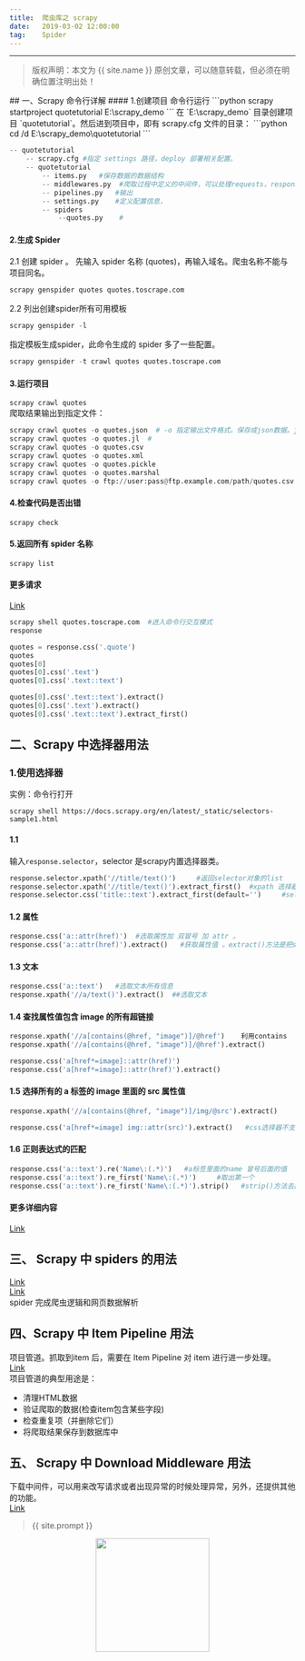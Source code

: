 ```yaml
---              
title:  爬虫库之 scrapy
date:   2019-03-02 12:00:00
tag:    Spider
---
```


***
> 版权声明：本文为 {{ site.name }} 原创文章，可以随意转载，但必须在明确位置注明出处！

<head><link rel="stylesheet" href="../css/rouge.css"></head>
## 一、Scrapy 命令行详解
#### 1.创建项目
命令行运行
```python
scrapy startproject quotetutorial E:\scrapy_demo
```
在 `E:\scrapy_demo` 目录创建项目 `quotetutorial`。然后进到项目中，即有 scrapy.cfg 文件的目录：
```python
cd /d E:\scrapy_demo\quotetutorial
```

```python
-- quotetutorial
    -- scrapy.cfg #指定 settings 路径，deploy 部署相关配置。
    -- quotetutorial
        -- items.py   #保存数据的数据结构
        -- middlewares.py  #爬取过程中定义的中间件，可以处理requests，response，等等操作，可以改一下相关配置。
        -- pipelines.py   #输出
        -- settings.py    #定义配置信息，
        -- spiders
            --quotes.py    #
```

#### 2.生成 Spider
2.1 创建 spider 。
先输入 spider 名称 (quotes)，再输入域名。爬虫名称不能与项目同名。    
```python
scrapy genspider quotes quotes.toscrape.com
```

2.2 列出创建spider所有可用模板
```python
scrapy genspider -l
``` 
指定模板生成spider，此命令生成的 spider 多了一些配置。    
```python
scrapy genspider -t crawl quotes quotes.toscrape.com
```

#### 3.运行项目
`scrapy crawl quotes`   
爬取结果输出到指定文件：
```python
scrapy crawl quotes -o quotes.json  # -o 指定输出文件格式。保存成json数据。json格式：用大括号括起来，以字典形式存在     
scrapy crawl quotes -o quotes.jl  #    
scrapy crawl quotes -o quotes.csv    
scrapy crawl quotes -o quotes.xml   
scrapy crawl quotes -o quotes.pickle     
scrapy crawl quotes -o quotes.marshal     
scrapy crawl quotes -o ftp://user:pass@ftp.example.com/path/quotes.csv  #远程ftp保存。后接网址，路径      
```
#### 4.检查代码是否出错
```
scrapy check
```

#### 5.返回所有 spider 名称
```
scrapy list
```

#### 更多请求
<a href="https://docs.scrapy.org/en/latest/topics/commands.html">Link</a>

```python
scrapy shell quotes.toscrape.com  #进入命令行交互模式     
response       

quotes = response.css('.quote')    
quotes     
quotes[0]    
quotes[0].css('.text')    
quotes[0].css('.text::text')    

quotes[0].css('.text::text').extract()      
quotes[0].css('.text').extract()    
quotes[0].css('.text::text').extract_first()    
```

## 二、Scrapy 中选择器用法
### 1.使用选择器
实例：命令行打开
```
scrapy shell https://docs.scrapy.org/en/latest/_static/selectors-sample1.html
```      
#### 1.1 
输入`response.selector`，selector 是scrapy内置选择器类。      
```python
response.selector.xpath('//title/text()')     #返回selector对象的list      
response.selector.xpath('//title/text()').extract_first()  #xpath 选择器。输出文本内容的第一个元素       
response.selector.css('title::text').extract_first(default='')     #selector 可省略，上同。 当选择器查找不到内容时，返回default属性指定内容    
```
#### 1.2 属性
```python
response.css('a::attr(href)')  #选取属性加 双冒号 加 attr 。     
response.css('a::attr(href)').extract()   #获取属性值 。extract()方法是把selector 变成数据。  
```
#### 1.3 文本
```python
response.css('a::text')   #选取文本所有信息    
response.xpath('//a/text()').extract()  ##选取文本    
```
#### 1.4 查找属性值包含 image 的所有超链接
```python
response.xpath('//a[contains(@href, "image")]/@href')    利用contains
response.xpath('//a[contains(@href, "image")]/@href').extract()    

response.css('a[href*=image]::attr(href)')    
response.css('a[href*=image]::attr(href)').extract()   
```
#### 1.5 选择所有的 a 标签的 image 里面的 src 属性值
```python
response.xpath('//a[contains(@href, "image")]/img/@src').extract()     

response.css('a[href*=image] img::attr(src)').extract()   #css选择器不支持双斜杠     
```
#### 1.6 正则表达式的匹配
```python
response.css('a::text').re('Name\:(.*)')   #a标签里面的name 冒号后面的值
response.css('a::text').re_first('Name\:(.*)')     #取出第一个
response.css('a::text').re_first('Name\:(.*)').strip()   #strip()方法去掉空格   
```
#### 更多详细内容
<a href="https://docs.scrapy.org/en/latest/topics/selectors.html">Link</a>    

## 三、 Scrapy 中 spiders 的用法     
<a href="https://scrapy-chs.readthedocs.io/zh_CN/latest/topics/spiders.html">Link<a>      
<a href="https://docs.scrapy.org/en/latest/topics/spiders.html">Link</a>      
spider 完成爬虫逻辑和网页数据解析   

## 四、Scrapy 中 Item Pipeline 用法
项目管道。抓取到item 后，需要在 Item Pipeline 对 item 进行进一步处理。    
<a href="https://docs.scrapy.org/en/latest/topics/item-pipeline.html">Link</a>   
项目管道的典型用途是：    
- 清理HTML数据    
- 验证爬取的数据(检查item包含某些字段)    
- 检查重复项（并删除它们）    
- 将爬取结果保存到数据库中     

## 五、 Scrapy 中 Download Middleware 用法
下载中间件，可以用来改写请求或者出现异常的时候处理异常，另外，还提供其他的功能。       
<a href="https://docs.scrapy.org/en/latest/topics/downloader-middleware.html">Link<a>  



> {{ site.prompt }}

<div  align="center">
<img src="https://rengui520.github.io/images/wechart.jpg" width = "200" height = "200"/>


